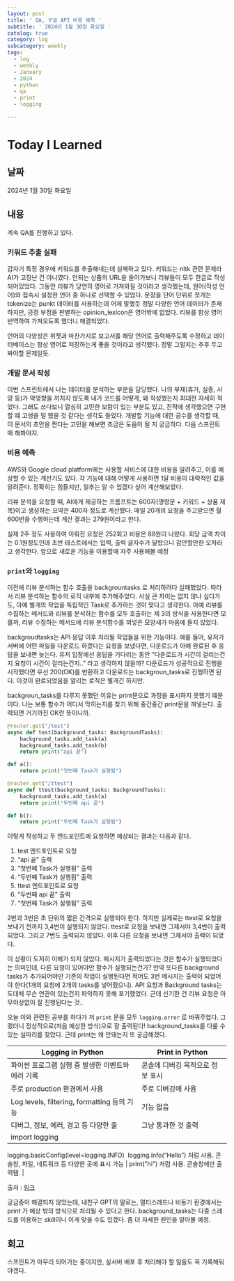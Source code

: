 ```yaml
---
layout: post
title: ' QA, 구글 API 비용 예측 '
subtitle: ' 2024년 1월 30일 화요일 '
catalog: true
category: log
subcategory: weekly
tags:
  - log
  - weekly
  - January
  - 2024
  - python
  - qa
  - print
  - logging

---
```


# Today I Learned

## 날짜

2024년 1월 30일 화요일

## 내용

계속 QA를 진행하고 있다. 

### 키워드 추출 실패

 갑자기 특정 경우에 키워드를 추출해내는데 실패하고 있다. 키워드는 nltk 관련 문제라 AI가 고장난 건 아니였다. 안되는 상품의 URL을 들어가보니 리뷰들이 모두 한글로 작성되어있었다. 그동안 리뷰가 당연히 영어로 가져와질 것이라고 생각했는데, 원어(작성 언어)와 접속시 설정한 언어 중 하나로 선택할 수 있었다. 문장을 단어 단위로 쪼개는 tokenize는 punkt 데이터를 사용하는데 어제 말했듯 정말 다양한 언어 데이터가 존재하지만, 긍정 부정을 판별하는 opinion_lexicon은 영어밖에 없었다. 리뷰를 항상 영어 번역하여 가져오도록 했더니 해결되었다.

 언어의 다양성은 위젯과 마찬가지로 보고서를 해당 언어로 출력해주도록 수정하고 데이터베이스는 항상 영어로 저장하는게 좋을 것이라고 생각했다. 정말 그럴지는 추후 두고봐야할 문제일듯.

### 개발 문서 작성

 이번 스프린트에서 나는 데이터를 분석하는 부분을 담당했다. 나의 부재(휴가, 실종, 사망 등)가 악영향을 끼치지 않도록 내가 코드를 어떻게, 왜 작성했는지 최대한 자세히 적었다. 그래도 쓰다보니 열심히 고민한 보람이 있는 부분도 있고, 진작에 생각했으면 구현할 떄 고생을 덜 했을 것 같다는 생각도 들었다.  개발할 기능에 대한 공수를 생각할 때, 이 문서의 초안을 짠다는 고민을 해보면 조금은 도움이 될 지 궁금하다. 다음 스프린트 때 해봐야지.

### 비용 예측

 AWS와 Google cloud platform에는 사용할 서비스에 대한 비용을 알려주고, 이를 예상할 수 있는 계산기도 있다. 각 기능에 대해 어떻게 사용하면 1달 비용의 대략적인 값을 알려준다. 정확히는 힘들지만, 얼추는 알 수 있겠다 싶어 계산해보았다.

 리뷰 분석을 요청할 때, AI에게 제공하는 프롬프트는 600자(명령문 + 키워드 + 상품 제목)이고 생성하는 요약은 400자 정도로 계산했다. 매일 20개의 요청을 주고받으면 월 600번을 수행하는데 계산 결과는 279원이라고 한다.

 실제 2주 정도 사용하여 이뤄진 요청은 252회고 비용은 88원이 나왔다. 회당 금액 차이는 0.1원정도인데 초반 테스트에서는 입력, 출력 글자수가 달랐으니 감안할만한 오차라고 생각한다. 앞으로 새로운 기능을 이용할때 자주 사용해볼 예정

### `print`와 `logging`

 이전에 리뷰 분석하는 함수 호출을 backgrountasks 로 처리하려다 실패했었다. 따라서 리뷰 분석하는 함수의 로직 내부에 추가해주었다. 사실 큰 차이는 없지 않나 싶다가도, 아예 별개의 작업을 독립적인 Task로 추가하는 것이 맞다고 생각한다. 아예 리뷰를 수집하는 메서드와 리뷰를 분석하는 함수를 모두 호출하는 제 3의 방식을 사용한다면 모를까, 리뷰 수집하는 메서드에 리뷰 분석함수를 껴넣은 모양새가 마음에 들지 않았다.

 backgroudtasks는 API 응답 이후 처리될 작업들을 위한 기능이다. 예를 들어, 유저가 서버에 어떤 파일을 다운로드 하겠다는 요청을 보냈다면, 다운로드가 아예 완료된 후 응답을 보내면 늦는다. 유저 입장에선 응답을 기다리는 동안 “다운로드가 시간이 걸리는건지 요청이 시간이 걸리는건지..” 라고 생각하지 않을까? 다운로드가 성공적으로 진행을 시작했다면 우선 200(OK)를 반환하고 다운로드는 backgroun_tasks로 진행하면 된다. 이것이 완료되었음을 알리는 로직은 별개긴 하지만.

 backgroun_tasks를 다루지 못했던 이유는 print문으로 과정을 표시하지 못했기 떄문이다. 나는 보통 함수가 어디서 막히는지를 찾기 위해 중간중간 print문을 껴넣는다. 출력되면 거기까진 OK란 뜻이니까. 

```python
@router.get("/test")
async def test(background_tasks: BackgroundTasks):
    background_tasks.add_task(a)
    background_tasks.add_task(b)
    return print("api 끝")

def a():
    return print("첫번쨰 Task가 실행됨")

@router.get("/ttest")
async def ttest(background_tasks: BackgroundTasks):
    background_tasks.add_task(a)
    return print("두번째 api 끝")

def b():
    return print("두번째 Task가 실행됨")
```

이렇게 작성하고 두 엔드포인트에 요청하면 예상되는 결과는 다음과 같다.

1. test 엔드포인트로 요청
2. “api 끝” 출력
3. “첫번쨰 Task가 실행됨” 출력
4. “두번째 Task가 실행됨” 출력
5. ttest 엔드포인트로 요청
6. “두번째 api 끝” 출력
7. “첫번째 Task가 실행됨” 출력

 2번과 3번은 초 단위의 짧은 간격으로 실행되야 한다. 하지만 실제로는 ttest로 요청을 보내기 전까지 3,4번이 실행되지 않았다. ttest로 요청을 보내면 그제서야 3,4번이 출력되었다. 그리고 7번도 출력되지 않았다. 이후 다른 요청을 보내면 그제서야 출력이 되었다.

 이 상황이 도저히 이해가 되지 않았다. 메시지가 출력되었다는 것은 함수가 실행되었다는 의미인데, 다른 요청이 있어야만 함수가 실행되는건가? 만약 또다른 background tasks가 추가되어야만 기존의 작업이 실행된다면 적어도 3번 메시지는 출력이 되었어야 한다(1개의 요청에 2개의 tasks를 넣어줬으니). API 요청과 Background tasks는 도대체 무슨 연관이 있는건지 파악하지 못해 포기했었다. 근데 신기한 건 리뷰 요청은 아무이상없이 잘 진행된다는 것..

 오늘 이와 관련된 공부를 하다가 저 `print` 문을 모두 `logging.error` 로 바꿔주었다. 그랬더니 정상적으로(처음 예상한 방식)으로 잘 출력된다! background_tasks를 다룰 수 있는 실마리를 찾았다. 근데 print는 왜 안돼는지 또 궁금해졌다.

 

| Logging in Python | Print in Python |
| --- | --- |
| 파이썬 프로그램 실행 중 발생한 이벤트와 에러 기록 | 콘솔에 디버깅 목적으로 정보 표시 |
| 주로 production 환경에서 사용 | 주로 디버깅에 사용 |
| Log levels, filtering, formatting 등의 기능 | 기능 없음 |
| 디버그, 정보, 에러, 경고 등 다양한 출 | 그냥 통과한 것 출력 |
| import logging 
logging.basicConfig(level=logging.INFO) 
logging.info(“Hello”) 처럼 사용.
콘솔창, 파일, 네트워크 등 다양한 곳에 표시 가능 | print("hi") 처럼 사용. 콘솔창에만 출력됌. |

출처 : [링크](https://www.geeksforgeeks.org/difference-between-logging-and-print-in-python/)

 궁금증이 해결되지 않았는데, 내친구 GPT의 말로는, 멀티스레드나 비동기 환경에서는 print 가 예상 밖의 방식으로 처리될 수 있다고 한다. background_tasks는 다중 스레드를 이용하는 skill이니 이게 맞을 수도 있겠다. 좀 더 자세한 원인을 알아볼 예정.

## 회고

스프린트가 마무리 되어가는 중이지만, 실서버 배포 후 처리해야 할 일들도 꼭 기록해둬야겠다.
